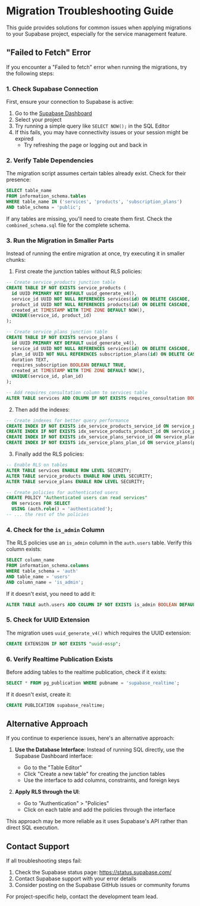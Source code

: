 # Migration Troubleshooting Guide

This guide provides solutions for common issues when applying migrations to your Supabase project, especially for the service management feature.

## "Failed to Fetch" Error

If you encounter a "Failed to fetch" error when running the migrations, try the following steps:

### 1. Check Supabase Connection

First, ensure your connection to Supabase is active:

1. Go to the [Supabase Dashboard](https://app.supabase.com/)
2. Select your project
3. Try running a simple query like `SELECT NOW();` in the SQL Editor
4. If this fails, you may have connectivity issues or your session might be expired
   - Try refreshing the page or logging out and back in

### 2. Verify Table Dependencies

The migration script assumes certain tables already exist. Check for their presence:

```sql
SELECT table_name
FROM information_schema.tables
WHERE table_name IN ('services', 'products', 'subscription_plans')
AND table_schema = 'public';
```

If any tables are missing, you'll need to create them first. Check the `combined_schema.sql` file for the complete schema.

### 3. Run the Migration in Smaller Parts

Instead of running the entire migration at once, try executing it in smaller chunks:

1. First create the junction tables without RLS policies:
```sql
-- Create service_products junction table
CREATE TABLE IF NOT EXISTS service_products (
  id UUID PRIMARY KEY DEFAULT uuid_generate_v4(),
  service_id UUID NOT NULL REFERENCES services(id) ON DELETE CASCADE,
  product_id UUID NOT NULL REFERENCES products(id) ON DELETE CASCADE,
  created_at TIMESTAMP WITH TIME ZONE DEFAULT NOW(),
  UNIQUE(service_id, product_id)
);

-- Create service_plans junction table
CREATE TABLE IF NOT EXISTS service_plans (
  id UUID PRIMARY KEY DEFAULT uuid_generate_v4(),
  service_id UUID NOT NULL REFERENCES services(id) ON DELETE CASCADE,
  plan_id UUID NOT NULL REFERENCES subscription_plans(id) ON DELETE CASCADE,
  duration TEXT,
  requires_subscription BOOLEAN DEFAULT TRUE,
  created_at TIMESTAMP WITH TIME ZONE DEFAULT NOW(),
  UNIQUE(service_id, plan_id)
);

-- Add requires_consultation column to services table
ALTER TABLE services ADD COLUMN IF NOT EXISTS requires_consultation BOOLEAN DEFAULT TRUE;
```

2. Then add the indexes:
```sql
-- Create indexes for better query performance
CREATE INDEX IF NOT EXISTS idx_service_products_service_id ON service_products(service_id);
CREATE INDEX IF NOT EXISTS idx_service_products_product_id ON service_products(product_id);
CREATE INDEX IF NOT EXISTS idx_service_plans_service_id ON service_plans(service_id);
CREATE INDEX IF NOT EXISTS idx_service_plans_plan_id ON service_plans(plan_id);
```

3. Finally add the RLS policies:
```sql
-- Enable RLS on tables
ALTER TABLE services ENABLE ROW LEVEL SECURITY;
ALTER TABLE service_products ENABLE ROW LEVEL SECURITY;
ALTER TABLE service_plans ENABLE ROW LEVEL SECURITY;

-- Create policies for authenticated users
CREATE POLICY "Authenticated users can read services"
  ON services FOR SELECT
  USING (auth.role() = 'authenticated');
-- ... the rest of the policies
```

### 4. Check for the `is_admin` Column

The RLS policies use an `is_admin` column in the `auth.users` table. Verify this column exists:

```sql
SELECT column_name 
FROM information_schema.columns
WHERE table_schema = 'auth'
AND table_name = 'users'
AND column_name = 'is_admin';
```

If it doesn't exist, you need to add it:

```sql
ALTER TABLE auth.users ADD COLUMN IF NOT EXISTS is_admin BOOLEAN DEFAULT false;
```

### 5. Check for UUID Extension

The migration uses `uuid_generate_v4()` which requires the UUID extension:

```sql
CREATE EXTENSION IF NOT EXISTS "uuid-ossp";
```

### 6. Verify Realtime Publication Exists

Before adding tables to the realtime publication, check if it exists:

```sql
SELECT * FROM pg_publication WHERE pubname = 'supabase_realtime';
```

If it doesn't exist, create it:

```sql
CREATE PUBLICATION supabase_realtime;
```

## Alternative Approach

If you continue to experience issues, here's an alternative approach:

1. **Use the Database Interface**: Instead of running SQL directly, use the Supabase Dashboard interface:
   - Go to the "Table Editor"
   - Click "Create a new table" for creating the junction tables
   - Use the interface to add columns, constraints, and foreign keys

2. **Apply RLS through the UI**: 
   - Go to "Authentication" > "Policies" 
   - Click on each table and add the policies through the interface

This approach may be more reliable as it uses Supabase's API rather than direct SQL execution.

## Contact Support

If all troubleshooting steps fail:

1. Check the Supabase status page: https://status.supabase.com/
2. Contact Supabase support with your error details
3. Consider posting on the Supabase GitHub issues or community forums

For project-specific help, contact the development team lead.